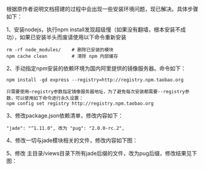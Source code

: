  根据原作者说明文档搭建的过程中会出现一些安装环境问题，现已解决。具体步骤如下：

1、安装nodejs，执行npm install发现超级慢（如果没有翻墙，根本安装不成功），如果已安装半头而废请使用以下命令重新安装
	
	rm -rf node_modules/    # 删除已安装的模块
	npm cache clean         # 清除 npm 内部缓存

2、手动指定npm安装的依赖环境为国内阿里提供的镜像服务器。命令如下：  

	npm install -gd express --registry=http://registry.npm.taobao.org
	
	只需要使用–registry参数指定镜像服务器地址，为了避免每次安装都需要--registry参数，可以使用如下命令进行永久设置：
	npm config set registry http://registry.npm.taobao.org

3、修改package.json依赖清单，修改内容如下：  

	"jade": "^1.11.0", 改为 "pug": "2.0.0-rc.2",

4、修改一切与jade模块相关的文件，修改内容如下图：  
![]()  

5、修改 主目录/views目录下所有jade后缀的文件，改为pug后缀，修改结果见下图：  
![]() 

